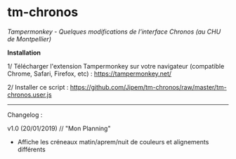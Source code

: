 # tm-chronos
*Tampermonkey - Quelques modifications de l'interface Chronos (au CHU de Montpellier)*

**Installation**

1/ Télécharger l'extension Tampermonkey sur votre navigateur (compatible Chrome, Safari, Firefox, etc) : https://tampermonkey.net/

2/ Installer ce script : https://github.com/Jipem/tm-chronos/raw/master/tm-chronos.user.js

___________________________________________________

Changelog :

v1.0 (20/01/2019)
// "Mon Planning"
- Affiche les créneaux matin/aprem/nuit de couleurs et alignements différents 
